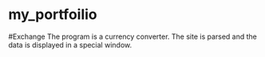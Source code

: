 # my_portfoilio
#Exchange The program is a currency converter. The site is parsed and the data is displayed in a special window.
